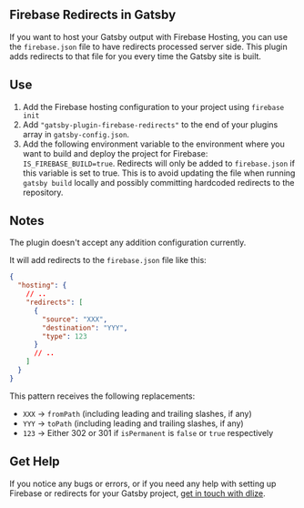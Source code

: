 Firebase Redirects in Gatsby
---

If you want to host your Gatsby output with Firebase Hosting, you can use the `firebase.json`
file to have redirects processed server side. This plugin adds redirects to that file for you
every time the Gatsby site is built.

## Use

1. Add the Firebase hosting configuration to your project using `firebase init`
2. Add `"gatsby-plugin-firebase-redirects"` to the end of your plugins array in `gatsby-config.json`.
3. Add the following environment variable to the environment where you want to build and deploy the project for Firebase: `IS_FIREBASE_BUILD=true`. Redirects will only be added to `firebase.json` if this variable is set to true. This is to avoid updating the file when running `gatsby build` locally and possibly committing hardcoded redirects to the repository.

## Notes

The plugin doesn't accept any addition configuration currently.

It will add redirects to the `firebase.json` file like this:

```json
{
  "hosting": {
    // ..
    "redirects": [
      {
        "source": "XXX",
        "destination": "YYY",
        "type": 123
      }
      // ..
    ]
  }
}
```

This pattern receives the following replacements:

* `XXX` -> `fromPath` (including leading and trailing slashes, if any)
* `YYY` -> `toPath` (including leading and trailing slashes, if any)
* `123` -> Either 302 or 301 if `isPermanent` is `false` or `true` respectively

## Get Help
If you notice any bugs or errors, or if you need any help with setting up Firebase or redirects for your Gatsby project, [get in touch with dlize](https://on.dlize.de/contact-b704e0).
